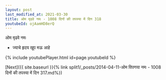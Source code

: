 ```yaml
---
layout: post
last_modified_at: 2021-03-30
title: ओम मृढवे नमः - 1008 दिनों की तपस्या में दिन 318
youtubeId: ojAamHD8erQ
---
```

 
 
 ओम मृढवे नमः  
 
 -  ज्याचे हृदय खूप मऊ आहे 
 
  
 
  
 
 
 
 
 
 


{% include youtubePlayer.html id=page.youtubeId %}
 
[Next]({{ site.baseurl }}{% link  split1/_posts/2014-04-11-ओम विपणया नमः - 1008 दिनों की तपस्या में दिन 317.md%})
 
